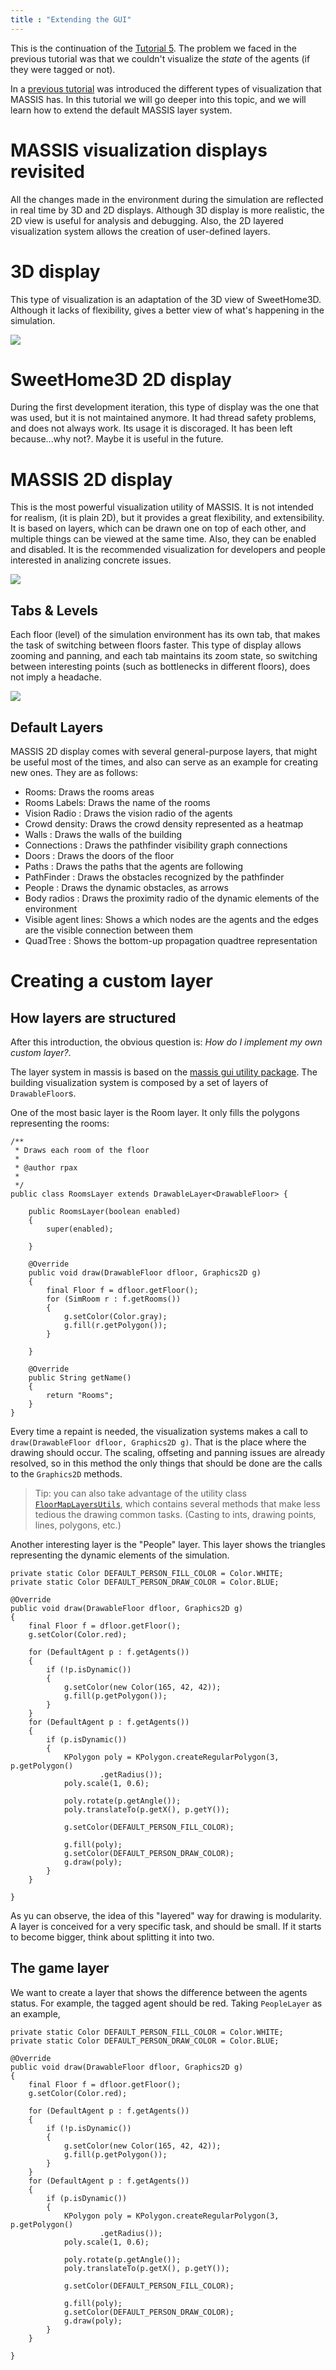 ```yaml
---
title : "Extending the GUI"
---
```


This is the continuation of the [Tutorial 5](/tutorials/05-perception).
The problem we faced in the previous tutorial was that we couldn't visualize the _state_ of the agents (if they were tagged or not).

In a [previous tutorial](/tutorials/defining-a-simple-behavior) was introduced the different types of visualization that MASSIS has. In this tutorial we will go deeper into this topic, and we will learn how to extend the default MASSIS layer system.

# MASSIS visualization displays revisited

All the changes made in the environment during the simulation are reflected in real time by 3D  and 2D displays.
Although 3D display is more realistic, the 2D view is useful for analysis and debugging. Also, the 2D layered visualization system allows the creation of user-defined layers.

# 3D display

This type of visualization is an adaptation of the 3D view of SweetHome3D. Although it lacks of flexibility, gives a better view of what's happening in the simulation.

![](http://i.imgur.com/e0P2XJ5.gif)

#  SweetHome3D 2D display

During the first development iteration, this type of display was the one that was used, but it is not maintained anymore. It had thread safety problems, and does not always work. Its usage it is discoraged. It has been left because...why not?. Maybe it is useful in the future.

# MASSIS 2D display

This is the most powerful visualization utility of MASSIS. It is not intended for realism, (it is plain 2D), but it provides a great flexibility, and extensibility. It is based on layers, which can be drawn one on top of each other, and multiple things can be viewed at the same time. Also, they can be enabled and disabled.
It is the recommended visualization for developers and people interested in analizing concrete issues.

![](http://i.imgur.com/Q6mbTo8.gif)

## Tabs & Levels

Each floor (level) of the simulation environment has its own tab, that makes the task of switching between floors faster.
This type of display allows zooming and panning, and each tab maintains its zoom state, so switching between interesting points (such as bottlenecks in different floors), does not imply a headache.

![](http://i.imgur.com/DTBu6RA.gif)

## Default Layers

MASSIS 2D display comes with several general-purpose layers, that might be useful most of the times, and also can serve as an example for creating new ones. They are as follows:

- Rooms: Draws the rooms areas
- Rooms Labels: Draws the name of the rooms
- Vision Radio : Draws the vision radio of the agents
- Crowd density: Draws the crowd density represented as a heatmap
- Walls : Draws the walls of the building
- Connections : Draws the pathfinder visibility graph connections
- Doors : Draws the doors of the floor
- Paths : Draws the paths that the agents are following
- PathFinder : Draws the obstacles recognized by the pathfinder
- People : Draws the dynamic obstacles, as arrows
- Body radios : Draws the proximity radio of the dynamic elements of the environment
- Visible agent lines: Shows a which nodes are the agents and the edges are the visible connection between them
- QuadTree : Shows the bottom-up propagation quadtree representation


# Creating a custom layer

## How layers are structured
After this introduction, the obvious question is: _How do I implement my own custom layer?_.

The layer system in massis is based on the [massis gui utility package](https://github.com/rpax/MASSIS/tree/master/massisframework/massisframework-utils/massis-gui).
The building visualization system is composed by a set of layers of `DrawableFloor`s.

One of the most basic layer is the Room layer. It only fills the polygons representing the rooms:

    /**
     * Draws each room of the floor
     *
     * @author rpax
     *
     */
    public class RoomsLayer extends DrawableLayer<DrawableFloor> {

        public RoomsLayer(boolean enabled)
        {
            super(enabled);

        }

        @Override
        public void draw(DrawableFloor dfloor, Graphics2D g)
        {
            final Floor f = dfloor.getFloor();
            for (SimRoom r : f.getRooms())
            {
                g.setColor(Color.gray);
                g.fill(r.getPolygon());
            }

        }

        @Override
        public String getName()
        {
            return "Rooms";
        }
    }

Every time a repaint is needed, the visualization systems makes a call to `draw(DrawableFloor dfloor, Graphics2D g)`. That is the place where the drawing should occur. The scaling, offseting and panning issues are already resolved,
so in this method the only things that should be done are the calls to the `Graphics2D` methods.

>Tip: you can also take advantage of the utility class [`FloorMapLayersUtils`](https://github.com/rpax/MASSIS/blob/master/massisframework/massis/massis-core/src/main/java/com/massisframework/massis/displays/floormap/layers/FloorMapLayersUtils.java), which contains several methods that make less tedious the drawing common tasks. (Casting to ints, drawing points, lines, polygons, etc.)


Another interesting layer is the "People" layer. This layer shows the triangles representing the dynamic elements of the simulation.

    private static Color DEFAULT_PERSON_FILL_COLOR = Color.WHITE;
    private static Color DEFAULT_PERSON_DRAW_COLOR = Color.BLUE;

    @Override
    public void draw(DrawableFloor dfloor, Graphics2D g)
    {
        final Floor f = dfloor.getFloor();
        g.setColor(Color.red);

        for (DefaultAgent p : f.getAgents())
        {
            if (!p.isDynamic())
            {
                g.setColor(new Color(165, 42, 42));
                g.fill(p.getPolygon());
            }
        }
        for (DefaultAgent p : f.getAgents())
        {
            if (p.isDynamic())
            {
                KPolygon poly = KPolygon.createRegularPolygon(3, p.getPolygon()
                        .getRadius());
                poly.scale(1, 0.6);

                poly.rotate(p.getAngle());
                poly.translateTo(p.getX(), p.getY());

                g.setColor(DEFAULT_PERSON_FILL_COLOR);

                g.fill(poly);
                g.setColor(DEFAULT_PERSON_DRAW_COLOR);
                g.draw(poly);
            }
        }

    }

As yu can observe, the idea of this "layered" way for drawing is modularity. A layer is conceived for a very specific task, and should be small. If it starts to become bigger, think about splitting it into two.

## The game layer

We want to create a layer that shows the difference between the agents status. For example, the tagged agent should be red. Taking `PeopleLayer` as an example,


    private static Color DEFAULT_PERSON_FILL_COLOR = Color.WHITE;
    private static Color DEFAULT_PERSON_DRAW_COLOR = Color.BLUE;

    @Override
    public void draw(DrawableFloor dfloor, Graphics2D g)
    {
        final Floor f = dfloor.getFloor();
        g.setColor(Color.red);

        for (DefaultAgent p : f.getAgents())
        {
            if (!p.isDynamic())
            {
                g.setColor(new Color(165, 42, 42));
                g.fill(p.getPolygon());
            }
        }
        for (DefaultAgent p : f.getAgents())
        {
            if (p.isDynamic())
            {
                KPolygon poly = KPolygon.createRegularPolygon(3, p.getPolygon()
                        .getRadius());
                poly.scale(1, 0.6);

                poly.rotate(p.getAngle());
                poly.translateTo(p.getX(), p.getY());

                g.setColor(DEFAULT_PERSON_FILL_COLOR);

                g.fill(poly);
                g.setColor(DEFAULT_PERSON_DRAW_COLOR);
                g.draw(poly);
            }
        }

    }





